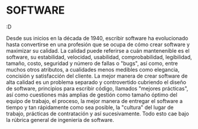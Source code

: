 SOFTWARE
========

:D

Desde sus inicios en la década de 1940, escribir software ha evolucionado hasta convertirse en una profesión que se ocupa de cómo crear software y maximizar su calidad. La calidad puede referirse a cuán mantenenible es el software, su estabilidad, velocidad, usabilidad, comprobabilidad, legibilidad, tamaño, costo, seguridad y número de fallas o "bugs", así como, entre muchos otros atributos, a cualidades menos medibles como elegancia, concisión y satisfacción del cliente. La mejor manera de crear software de alta calidad es un problema separado y controvertido cubriendo el diseño de software, principios para escribir código, llamados "mejores prácticas", así como cuestiones más amplias de gestión como tamaño óptimo del equipo de trabajo, el proceso, la mejor manera de entregar el software a tiempo y tan rápidamente como sea posible, la "cultura" del lugar de trabajo, prácticas de contratación y así sucesivamente. Todo esto cae bajo la rúbrica general de ingeniería de software.
